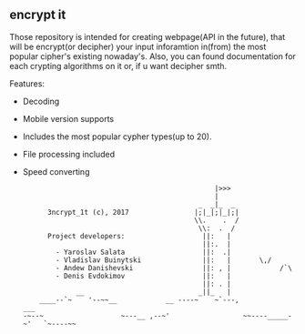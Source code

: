 ## encrypt it
Those repository is intended for creating webpage(API in the future), that will be encrypt(or decipher) your input inforamtion in(from) the most popular cipher's existing nowaday's. Also, you can found documentation for each crypting algorithms on it or, if u want decipher smth.

Features:
* Decoding
* Mobile version supports
* Includes the most popular cypher types(up to 20). 
* File processing included 
* Speed converting

                                                     |>>>
                                                     |
                                                 _  _|_  _
            3ncrypt_1t (c), 2017                |;|_|;|_|;|
                                                \\.    .  /
                                                 \\:  .  /
            Project developers:                   ||:   |
                                                  ||:.  |
              - Yaroslav Salata                   ||:  .|
              - Vladislav Buinytski               ||:   |       \,/
              - Andew Danishevski                 ||: , |            /`\
              - Denis Evdokimov                   ||:   |
                                                  ||: . |
                   __                            _||_   |
          ____--`~    '--~~__            __ ----~    ~`---,              ___
      -~--~                   ~---__ ,--~'                  ~~----_____-~'   `~----~~
